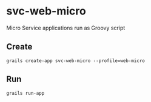# svc-web-micro

Micro Service applications run as Groovy script

## Create

```
grails create-app svc-web-micro --profile=web-micro
```

## Run

```
grails run-app
```